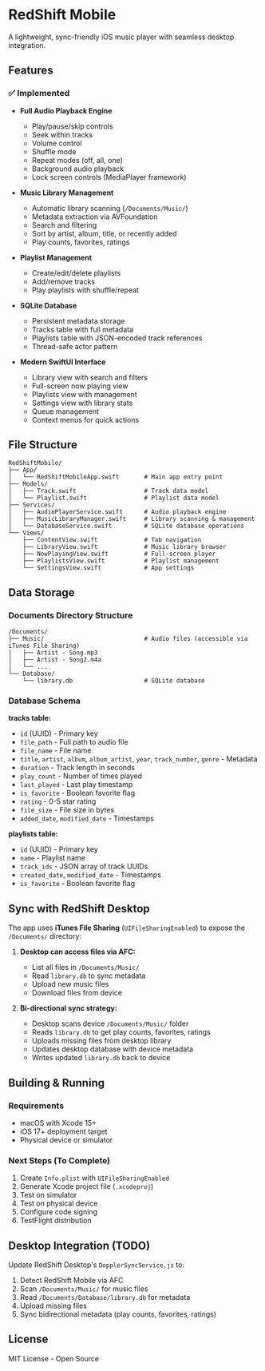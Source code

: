 # RedShift Mobile

A lightweight, sync-friendly iOS music player with seamless desktop integration.

## Features

### ✅ Implemented
- **Full Audio Playback Engine**
  - Play/pause/skip controls
  - Seek within tracks
  - Volume control
  - Shuffle mode
  - Repeat modes (off, all, one)
  - Background audio playback
  - Lock screen controls (MediaPlayer framework)
  
- **Music Library Management**
  - Automatic library scanning (`/Documents/Music/`)
  - Metadata extraction via AVFoundation
  - Search and filtering
  - Sort by artist, album, title, or recently added
  - Play counts, favorites, ratings
  
- **Playlist Management**
  - Create/edit/delete playlists
  - Add/remove tracks
  - Play playlists with shuffle/repeat
  
- **SQLite Database**
  - Persistent metadata storage
  - Tracks table with full metadata
  - Playlists table with JSON-encoded track references
  - Thread-safe actor pattern
  
- **Modern SwiftUI Interface**
  - Library view with search and filters
  - Full-screen now playing view
  - Playlists view with management
  - Settings view with library stats
  - Queue management
  - Context menus for quick actions

## File Structure

```
RedShiftMobile/
├── App/
│   └── RedShiftMobileApp.swift       # Main app entry point
├── Models/
│   ├── Track.swift                   # Track data model
│   └── Playlist.swift                # Playlist data model
├── Services/
│   ├── AudioPlayerService.swift      # Audio playback engine
│   ├── MusicLibraryManager.swift     # Library scanning & management
│   └── DatabaseService.swift         # SQLite database operations
└── Views/
    ├── ContentView.swift             # Tab navigation
    ├── LibraryView.swift             # Music library browser
    ├── NowPlayingView.swift          # Full-screen player
    ├── PlaylistsView.swift           # Playlist management
    └── SettingsView.swift            # App settings
```

## Data Storage

### Documents Directory Structure
```
/Documents/
├── Music/                            # Audio files (accessible via iTunes File Sharing)
│   ├── Artist - Song.mp3
│   ├── Artist - Song2.m4a
│   └── ...
└── Database/
    └── library.db                    # SQLite database
```

### Database Schema

**tracks table:**
- `id` (UUID) - Primary key
- `file_path` - Full path to audio file
- `file_name` - File name
- `title`, `artist`, `album`, `album_artist`, `year`, `track_number`, `genre` - Metadata
- `duration` - Track length in seconds
- `play_count` - Number of times played
- `last_played` - Last play timestamp
- `is_favorite` - Boolean favorite flag
- `rating` - 0-5 star rating
- `file_size` - File size in bytes
- `added_date`, `modified_date` - Timestamps

**playlists table:**
- `id` (UUID) - Primary key
- `name` - Playlist name
- `track_ids` - JSON array of track UUIDs
- `created_date`, `modified_date` - Timestamps
- `is_favorite` - Boolean favorite flag

## Sync with RedShift Desktop

The app uses **iTunes File Sharing** (`UIFileSharingEnabled`) to expose the `/Documents/` directory:

1. **Desktop can access files via AFC:**
   - List all files in `/Documents/Music/`
   - Read `library.db` to sync metadata
   - Upload new music files
   - Download files from device

2. **Bi-directional sync strategy:**
   - Desktop scans device `/Documents/Music/` folder
   - Reads `library.db` to get play counts, favorites, ratings
   - Uploads missing files from desktop library
   - Updates desktop database with device metadata
   - Writes updated `library.db` back to device

## Building & Running

### Requirements
- macOS with Xcode 15+
- iOS 17+ deployment target
- Physical device or simulator

### Next Steps (To Complete)
1. Create `Info.plist` with `UIFileSharingEnabled`
2. Generate Xcode project file (`.xcodeproj`)
3. Test on simulator
4. Test on physical device
5. Configure code signing
6. TestFlight distribution

## Desktop Integration (TODO)

Update RedShift Desktop's `DopplerSyncService.js` to:
1. Detect RedShift Mobile via AFC
2. Scan `/Documents/Music/` for music files
3. Read `/Documents/Database/library.db` for metadata
4. Upload missing files
5. Sync bidirectional metadata (play counts, favorites, ratings)

## License

MIT License - Open Source
